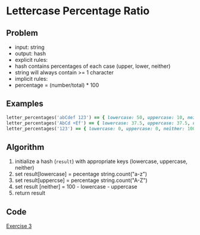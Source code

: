 # Lettercase Percentage Ratio

## Problem

- input: string
- output: hash
- explicit rules:
- hash contains percentages of each case (upper, lower, neither)
- string will always contain >= 1 character
- implicit rules:
- percentage = (number/total) * 100

## Examples

```ruby
letter_percentages('abCdef 123') == { lowercase: 50, uppercase: 10, neither: 40 }
letter_percentages('AbCd +Ef') == { lowercase: 37.5, uppercase: 37.5, neither: 25 }
letter_percentages('123') == { lowercase: 0, uppercase: 0, neither: 100 }
```

## Algorithm

1. initialize a hash (`result`) with appropriate keys (lowercase, uppercase, neither)
2. set result[lowercase] = pecentage string.count("a-z")
3. set result[uppercse] = percentage string.count("A-Z")
4. set result [neither] = 100 - lowercase - uppercase
5. return result

## Code

[Exercise 3](/exercise_3.rb)